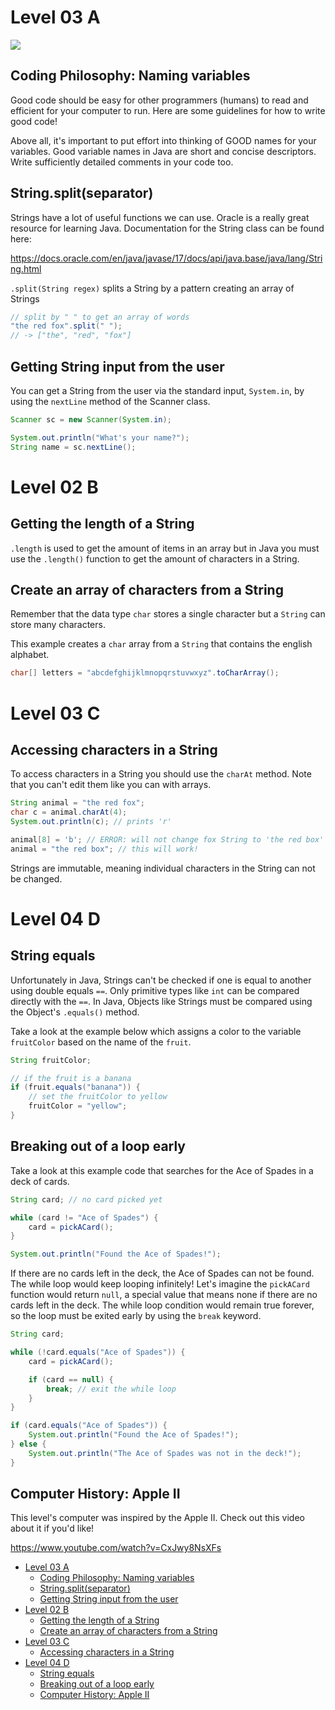 # Level 03 A

![](https://elasticbeanstalk-us-east-2-651921832906.s3.us-east-2.amazonaws.com/QuintOS/bootScreen2.jpg)

## Coding Philosophy: Naming variables

Good code should be easy for other programmers (humans) to read and efficient for your computer to run. Here are some guidelines for how to write good code!

Above all, it's important to put effort into thinking of GOOD names for your variables. Good variable names in Java are short and concise descriptors. Write sufficiently detailed comments in your code too.

## String.split(separator)

Strings have a lot of useful functions we can use. Oracle is a really great resource for learning Java. Documentation for the String class can be found here:

<https://docs.oracle.com/en/java/javase/17/docs/api/java.base/java/lang/String.html>

`.split(String regex)` splits a String by a pattern creating an array of Strings

```java
// split by " " to get an array of words
"the red fox".split(" ");
// -> ["the", "red", "fox"]
```

## Getting String input from the user

You can get a String from the user via the standard input, `System.in`, by using the `nextLine` method of the Scanner class.

```java
Scanner sc = new Scanner(System.in);

System.out.println("What's your name?");
String name = sc.nextLine();
```

# Level 02 B

## Getting the length of a String

`.length` is used to get the amount of items in an array but in Java you must use the `.length()` function to get the amount of characters in a String.

## Create an array of characters from a String

Remember that the data type `char` stores a single character but a `String` can store many characters.

This example creates a `char` array from a `String` that contains the english alphabet.

```java
char[] letters = "abcdefghijklmnopqrstuvwxyz".toCharArray();
```

# Level 03 C

## Accessing characters in a String

To access characters in a String you should use the `charAt` method. Note that you can't edit them like you can with arrays.

```java
String animal = "the red fox";
char c = animal.charAt(4);
System.out.println(c); // prints 'r'

animal[8] = 'b'; // ERROR: will not change fox String to 'the red box'
animal = "the red box"; // this will work!
```

Strings are immutable, meaning individual characters in the String can not be changed.

# Level 04 D

## String equals

Unfortunately in Java, Strings can't be checked if one is equal to another using double equals `==`. Only primitive types like `int` can be compared directly with the `==`. In Java, Objects like Strings must be compared using the Object's `.equals()` method.

Take a look at the example below which assigns a color to the variable `fruitColor` based on the name of the `fruit`.

```java
String fruitColor;

// if the fruit is a banana
if (fruit.equals("banana")) {
	// set the fruitColor to yellow
	fruitColor = "yellow";
}
```

## Breaking out of a loop early

Take a look at this example code that searches for the Ace of Spades in a deck of cards.

```java
String card; // no card picked yet

while (card != "Ace of Spades") {
	card = pickACard();
}

System.out.println("Found the Ace of Spades!");
```

If there are no cards left in the deck, the Ace of Spades can not be found. The while loop would keep looping infinitely! Let's imagine the `pickACard` function would return `null`, a special value that means none if there are no cards left in the deck. The while loop condition would remain true forever, so the loop must be exited early by using the `break` keyword.

```java
String card;

while (!card.equals("Ace of Spades")) {
	card = pickACard();

	if (card == null) {
		break; // exit the while loop
	}
}

if (card.equals("Ace of Spades")) {
	System.out.println("Found the Ace of Spades!");
} else {
	System.out.println("The Ace of Spades was not in the deck!");
}
```

## Computer History: Apple II

This level's computer was inspired by the Apple II. Check out this video about it if you'd like!

https://www.youtube.com/watch?v=CxJwy8NsXFs

- [Level 03 A](#level-03-a)
	- [Coding Philosophy: Naming variables](#coding-philosophy-naming-variables)
	- [String.split(separator)](#stringsplitseparator)
	- [Getting String input from the user](#getting-string-input-from-the-user)
- [Level 02 B](#level-02-b)
	- [Getting the length of a String](#getting-the-length-of-a-string)
	- [Create an array of characters from a String](#create-an-array-of-characters-from-a-string)
- [Level 03 C](#level-03-c)
	- [Accessing characters in a String](#accessing-characters-in-a-string)
- [Level 04 D](#level-04-d)
	- [String equals](#string-equals)
	- [Breaking out of a loop early](#breaking-out-of-a-loop-early)
	- [Computer History: Apple II](#computer-history-apple-ii)
